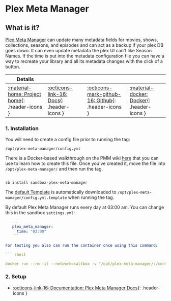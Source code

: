 # Plex Meta Manager

## What is it?

[Plex Meta Manager](https://github.com/meisnate12/Plex-Meta-Manager) can update many metadata fields for movies, shows, collections, seasons, and episodes and can act as a backup if your plex DB goes down. It can even update metadata the plex UI can't like Season Names. If the time is put into the metadata configuration file you can have a way to recreate your library and all its metadata changes with the click of a button.

| Details     |             |             |             |
|-------------|-------------|-------------|-------------|
| [:material-home: Project home](https://github.com/meisnate12/Plex-Meta-Manager){: .header-icons } | [:octicons-link-16: Docs](https://metamanager.wiki/en/latest/){: .header-icons } | [:octicons-mark-github-16: Github](https://github.com/meisnate12/Plex-Meta-Manager){: .header-icons } | [:material-docker: Docker](https://hub.docker.com/r/meisnate12/plex-meta-manager){: .header-icons }|

### 1. Installation

You will need to create a config file prior to running the tag:

`/opt/plex-meta-manager/config.yml`

There is a Docker-based walkthrough on the PMM wiki [here](https://github.com/meisnate12/Plex-Meta-Manager/wiki/Walkthrough-Docker) that you can use to learn how to create this file.  Once you've created it, move the file into `/opt/plex-meta-manager/` and then run the tag.

``` shell

sb install sandbox-plex-meta-manager

```

The [default Template](https://raw.githubusercontent.com/meisnate12/Plex-Meta-Manager/master/config/config.yml.template
) is automatically downloaded to `/opt/plex-meta-manager/config.yml.template` when running the tag.

By default Plex Meta Manager runs every day at 03:00 am.
You can change this in the sandbox `settings.yml`:

 ``` yaml title="nano /opt/sandbox/settings.yml"
    ---
    plex_meta_manager:
      time: "03:00"
    ```

For testing you also can run the container once using this command:

``` shell

docker run --rm -it --network=saltbox -v "/opt/plex-meta-manager/:/config:rw" meisnate12/plex-meta-manager --run

```

### 2. Setup

- [:octicons-link-16: Documentation: Plex Meta Manager Docs](https://metamanager.wiki/en/latest/){: .header-icons }


